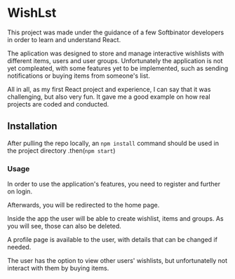 # WishLst
This project was made under the guidance of a few Softbinator developers in order to learn and understand React.

The aplication was designed to store and manage interactive wishlists with different items, users and user groups. Unfortunately the application is not yet compleated, with some features yet to be implemented, such as sending notifications or buying items from someone's list.

All in all, as my first React project and experience, I can say that it was challenging, but also very fun. It gave me a good example on how real projects are coded and conducted.

## Installation 

After pulling the repo locally, an `npm install` command should be used in the project directory
.then(`npm start`)

### Usage

In order to use the application's features, you need to register and further on login.

Afterwards, you will be redirected to the home page. 

Inside the app the user will be able to create wishlist, items and groups. As you will see, those can also be deleted.

A profile page is available to the user, with details that can be changed if needed.

The user has the option to view other users' wishlists, but unfortunatelly not interact with them by buying items.
